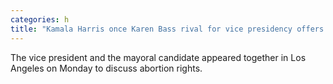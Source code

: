 ```yaml
---
categories: h
title: "Kamala Harris once Karen Bass rival for vice presidency offers support in mayors race"
---
```

The vice president and the mayoral candidate appeared together in Los Angeles on Monday to discuss abortion rights.
